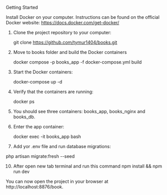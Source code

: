 Getting Started

Install Docker on your computer. Instructions can be found on the official Docker website: https://docs.docker.com/get-docker/

1. Clone the project repository to your computer:

   git clone https://github.com/tymur1404/books.git

3. Move to books folder and build the Docker containers

   docker compose -p books_app -f docker-compose.yml build

4. Start the Docker containers:

   docker-compose up -d


5. Verify that the containers are running:

   docker ps


6. You should see three containers: books_app, books_nginx and books_db.

7. Enter the app container:

   docker exec -it books_app bash


8. Add yor .env file and run database migrations:

  php artisan migrate:fresh --seed

10. After open new tab terminal and run this command
    npm install && npm run dev


You can now open the project in your browser at http://localhost:8876/book.
